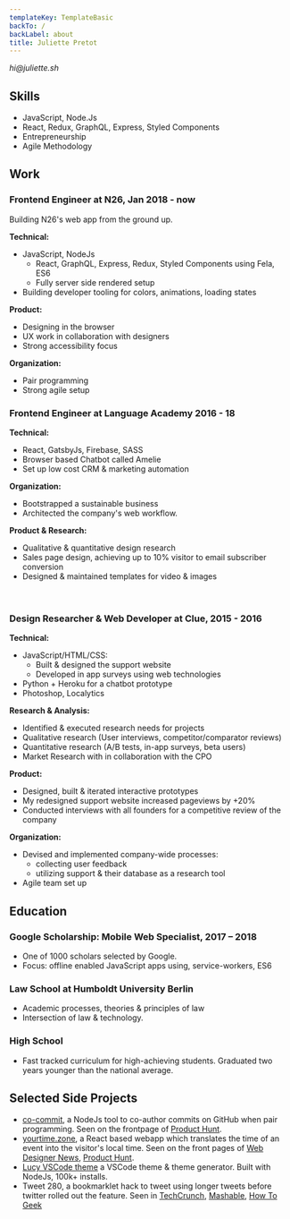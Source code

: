 ```yaml
---
templateKey: TemplateBasic
backTo: /
backLabel: about
title: Juliette Pretot
---
```


_hi@juliette.sh_

## Skills

- JavaScript, Node.Js
- React, Redux, GraphQL, Express, Styled Components
- Entrepreneurship
- Agile Methodology

## Work

### Frontend Engineer at N26, Jan 2018 - now

Building N26's web app from the ground up.

**Technical:**

- JavaScript, NodeJs
  - React, GraphQL, Express, Redux, Styled Components using Fela, ES6
  - Fully server side rendered setup
- Building developer tooling for colors, animations, loading states

**Product:**

- Designing in the browser
- UX work in collaboration with designers
- Strong accessibility focus

**Organization:**

- Pair programming
- Strong agile setup

### Frontend Engineer at Language Academy 2016 - 18

**Technical:**

- React, GatsbyJs, Firebase, SASS
- Browser based Chatbot called Amelie
- Set up low cost CRM & marketing automation

**Organization:**

- Bootstrapped a sustainable business
- Architected the company's web workflow.

**Product & Research:**

- Qualitative & quantitative design research
- Sales page design, achieving up to 10% visitor to email subscriber conversion
- Designed & maintained templates for video & images <br><br><br>

### Design Researcher & Web Developer at Clue, 2015 - 2016

**Technical:**

- JavaScript/HTML/CSS:
  - Built & designed the support website
  - Developed in app surveys using web technologies
- Python + Heroku for a chatbot prototype
- Photoshop, Localytics

**Research & Analysis:**

- Identified & executed research needs for projects
- Qualitative research (User interviews, competitor/comparator reviews)
- Quantitative research (A/B tests, in-app surveys, beta users)
- Market Research with in collaboration with the CPO

**Product:**

- Designed, built & iterated interactive prototypes
- My redesigned support website increased pageviews by +20%
- Conducted interviews with all founders for a competitive review of the company

**Organization:**

- Devised and implemented company-wide processes:
  - collecting user feedback
  - utilizing support & their database as a research tool
- Agile team set up

## Education

### Google Scholarship: Mobile Web Specialist, 2017 – 2018

- One of 1000 scholars selected by Google.
- Focus: offline enabled JavaScript apps using, service-workers, ES6

### Law School at Humboldt University Berlin

- Academic processes, theories & principles of law
- Intersection of law & technology.

### High School

- Fast tracked curriculum for high-achieving students. Graduated two years younger than the national average.

## Selected Side Projects

- [co-commit](https://github.com/juliettepretot/npx-co-commit), a NodeJs tool to co-author commits on GitHub when pair programming. Seen on the frontpage of [Product Hunt](https://www.producthunt.com/posts/co-commit).
- [yourtime.zone](https://yourtime.zone/), a React based webapp which translates the time of an event into the visitor's local time. Seen on the front pages of [Web Designer News](http://www.webdesignernews.com/?s=yourtime.zone), [Product Hunt](https://www.producthunt.com/posts/yourtime-zone).
- [Lucy VSCode theme](https://github.com/juliettepretot/lucy-vscode-theme) a VSCode theme & theme generator. Built with NodeJs, 100k+ installs.
- Tweet 280, a bookmarklet hack to tweet using longer tweets before twitter rolled out the feature. Seen in [TechCrunch](https://techcrunch.com/gallery/how-to-enable-280-characters-on-twitter-right-now/slide/1/), [Mashable](http://mashable.com/2017/09/27/how-to-give-yourself-280-character-tweets/#ZpUyt3xR5EqU), [How To Geek](https://www.howtogeek.com/327555/how-to-get-twitters-new-280-character-limit-now/)
